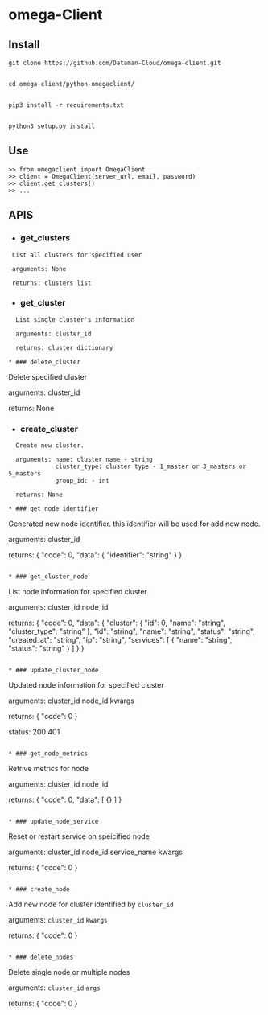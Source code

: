 # omega-Client


## Install

``` 
git clone https://github.com/Dataman-Cloud/omega-client.git
   
    
cd omega-client/python-omegaclient/ 
   
    
pip3 install -r requirements.txt
    
    
python3 setup.py install
```   
    
## Use

```
>> from omegaclient import OmegaClient
>> client = OmegaClient(server_url, email, password)
>> client.get_clusters()
>> ...
```
## APIS

* ### get_clusters

 ```
  List all clusters for specified user

  arguments: None

  returns: clusters list
```

* ### get_cluster

```
  List single cluster's information

  arguments: cluster_id

  returns: cluster dictionary

* ### delete_cluster

```
  Delete specified cluster

  arguments: cluster_id

  returns: None

* ### create_cluster

```
  Create new cluster.

  arguments: name: cluster name - string
             cluster_type: cluster type - 1_master or 3_masters or 5_masters
             group_id: - int 

  returns: None

* ### get_node_identifier

```
  Generated new node identifier. this identifier will be used for add new node.

  arguments: cluster_id

  returns: {
               "code": 0,
               "data": {
                   "identifier": "string"
               }
           }
```

* ### get_cluster_node

```
  List node information for specified cluster.

  arguments:
           cluster_id
           node_id

  returns:
          {
            "code": 0,
            "data": {
              "cluster": {
                "id": 0,
                "name": "string",
                "cluster_type": "string"
              },
              "id": "string",
              "name": "string",
              "status": "string",
              "created_at": "string",
              "ip": "string",
              "services": [
                {
                  "name": "string",
                  "status": "string"
                }
              ]
            }
          }
```

* ### update_cluster_node

```
  Updated node information for specified cluster

  arguments:
           cluster_id
           node_id
           kwargs

  returns: 
          {
            "code": 0
          }
 
  status: 200
          401
```

* ### get_node_metrics

```
  Retrive metrics for node 

  arguments:
            cluster_id
            node_id

  returns:
          {
            "code": 0,
            "data": [
                {}
            ]
          } 
```

* ### update_node_service

```
  Reset or restart service on speicified node

  arguments:
           cluster_id
           node_id
           service_name
           kwargs

  returns: { "code": 0 }
```

* ### create_node

```
  Add new node for cluster identified by `cluster_id`
  
  arguments: `cluster_id` `kwargs`

  returns: { "code": 0 }
```

* ### delete_nodes

```
  Delete single node or multiple nodes

  arguments: `cluster_id` `args`

  returns: { "code": 0 }
```
            


